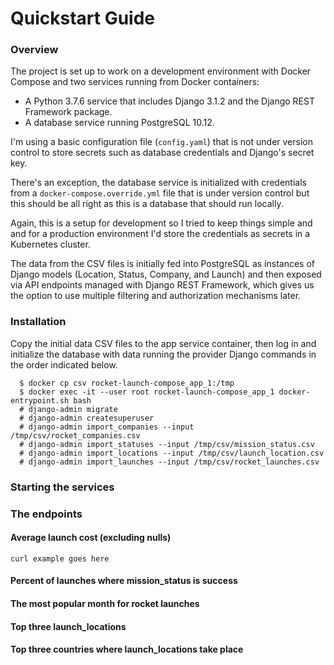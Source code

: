 # Quickstart Guide

### Overview

The project is set up to work on a development environment with Docker Compose and two services running from Docker containers:

- A Python 3.7.6 service that includes Django 3.1.2 and the Django REST Framework package.
- A database service running PostgreSQL 10.12.

I'm using a basic configuration file (`config.yaml`) that is not under version control to store secrets such as database credentials and Django's secret key.

There's an exception, the database service is initialized with credentials from a `docker-compose.override.yml` file that is under version control but this should be all right as this is a database that should run locally.

Again, this is a setup for development so I tried to keep things simple and and for a production environment I'd store the credentials as secrets in a Kubernetes cluster.

The data from the CSV files is initially fed into PostgreSQL as instances of Django models (Location, Status, Company, and Launch) and then exposed via API endpoints managed with Django REST Framework, which gives us the option to use multiple filtering and authorization mechanisms later.

### Installation

Copy the initial data CSV files to the app service container, then log in and initialize the database with data running the provider Django commands in the order indicated below.

```
  $ docker cp csv rocket-launch-compose_app_1:/tmp
  $ docker exec -it --user root rocket-launch-compose_app_1 docker-entrypoint.sh bash
  # django-admin migrate
  # django-admin createsuperuser
  # django-admin import_companies --input /tmp/csv/rocket_companies.csv
  # django-admin import_statuses --input /tmp/csv/mission_status.csv
  # django-admin import_locations --input /tmp/csv/launch_location.csv
  # django-admin import_launches --input /tmp/csv/rocket_launches.csv
```

### Starting the services

### The endpoints

#### Average launch cost (excluding nulls)

`curl example goes here`

#### Percent of launches where mission_status is success
#### The most popular month for rocket launches
#### Top three launch_locations
#### Top three countries where launch_locations take place

